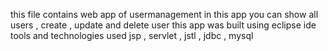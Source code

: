 this file contains web app of usermanagement 
in this app you can show all users , create , update and delete user
this app was built using eclipse ide 
tools and technologies used
jsp , servlet , jstl , jdbc , mysql
